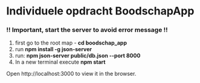 # Individuele opdracht BoodschapApp

### !! Important, start the server to avoid error message !!

1) first go to the root map -  **cd boodschap_app**
2) run **npm install -g json-server**
3) run: **npm json-server public/db.json --port 8000**
4) In a new terminal execute **npm start**

Open http://localhost:3000 to view it in the browser.